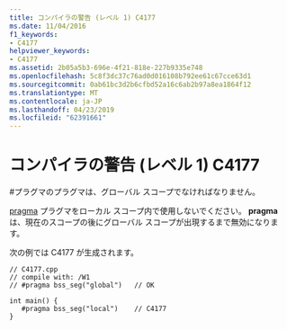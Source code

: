 ```yaml
---
title: コンパイラの警告 (レベル 1) C4177
ms.date: 11/04/2016
f1_keywords:
- C4177
helpviewer_keywords:
- C4177
ms.assetid: 2b05a5b3-696e-4f21-818e-227b9335e748
ms.openlocfilehash: 5c8f3dc37c76ad0d016108b792ee61c67cce63d1
ms.sourcegitcommit: 0ab61bc3d2b6cfbd52a16c6ab2b97a8ea1864f12
ms.translationtype: MT
ms.contentlocale: ja-JP
ms.lasthandoff: 04/23/2019
ms.locfileid: "62391661"
---
```

# <a name="compiler-warning-level-1-c4177"></a>コンパイラの警告 (レベル 1) C4177

\#プラグマのプラグマは、グローバル スコープでなければなりません。

[pragma](../../preprocessor/pragma-directives-and-the-pragma-keyword.md) プラグマをローカル スコープ内で使用しないでください。 **pragma** は、現在のスコープの後にグローバル スコープが出現するまで無効になります。

次の例では C4177 が生成されます。

```
// C4177.cpp
// compile with: /W1
// #pragma bss_seg("global")   // OK

int main() {
   #pragma bss_seg("local")    // C4177
}
```